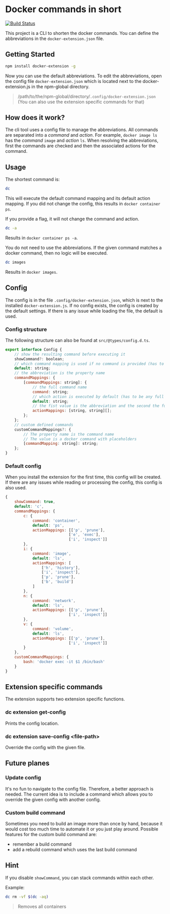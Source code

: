 # Docker commands in short

[![Build Status](https://travis-ci.org/NicoVogel/docker-extension.svg?branch=master)](https://travis-ci.org/NicoVogel/docker-extension)

This project is a CLI to shorten the docker commands. You can define the abbreviations in the `docker-extension.json` file.

## Getting Started

```bash
npm install docker-extension -g
```

Now you can use the default abbreviations. To edit the abbreviations, open the config file `docker-extension.json` which is located next to the docker-extension.js in the npm-global directory.

> /path/to/the/npm-global/directory/`.config/docker-extension.json` (You can also use the extension specific commands for that)

## How does it work?

The cli tool uses a config file to manage the abbreviations. All commands are separated into a *command* and *action*. For example, `docker image ls` has the *command* `image` and *action* `ls`. When resolving the abbreviations, first the commands are checked and then the associated actions for the command.

## Usage

The shortest command is:

```bash
dc
```

This will execute the default command mapping and its default action mapping. If you did not change the config, this results in `docker container ps`.

If you provide a flag, it will not change the command and action.

```bash
dc -a
```

Results in `docker container ps -a`.

You do not need to use the abbreviations. If the given command matches a docker command, then no logic will be executed.

```bash
dc images
```

Results in `docker images`.

## Config

The config is in the file `.config/docker-extension.json`, which is next to the installed `docker-extension.js`. If no config exists, the config is created by the default settings. If there is any issue while loading the file, the default is used.

### Config structure

The following structure can also be found at `src/@types/config.d.ts`.

```js
export interface Config {
    // show the resulting command before executing it
	showCommand?: boolean;
	// which command mapping is used if no command is provided (has to be the abbreviation)
	default: string;
	// the abbreviation is the property name
	commandMappings: {
		[commandMappings: string]: {
			// the full command name
			command: string;
			// which action is executed by default (has to be any full action)
			default: string;
			// the fist value is the abbreviation and the second the full action
			actionMappings: [string, string][];
		};
	};
	// custom defined commands
	customCommandMappings?: {
		// The property name is the command name
		// The value is a docker command with placeholders
		[commandMapping: string]: string;
	};
}
```

### Default config

When you install the extension for the first time, this config will be created. If there are any issues while reading or processing the config, this config is also used.

```js
{
	showCommand: true,
	default: 'c',
	commandMappings: {
		c: {
			command: 'container',
			default: 'ps',
            actionMappings: [['p', 'prune'], 
                            ['e', 'exec'], 
                            ['i', 'inspect']]
		},
		i: {
			command: 'image',
			default: 'ls',
			actionMappings: [
				['h', 'history'],
				['i', 'inspect'],
				['p', 'prune'],
				['b', 'build']
			]
		},
		n: {
			command: 'network',
			default: 'ls',
            actionMappings: [['p', 'prune'], 
                            ['i', 'inspect']]
		},
		v: {
			command: 'volume',
			default: 'ls',
            actionMappings: [['p', 'prune'], 
                            ['i', 'inspect']]
		}
	},
	customCommandMappings: {
		bash: 'docker exec -it $1 /bin/bash'
	}
}
```

## Extension specific commands

The extension supports two extension specific functions.

### dc extension get-config

Prints the config location.

### dc extension save-config \<file-path>

Override the config with the given file.

## Future planes

### Update config

It's no fun to navigate to the config file. Therefore, a better approach is needed. The current idea is to include a command which allows you to override the given config with another config.

### Custom build command

Sometimes you need to build an image more than once by hand, because it would cost too much time to automate it or you just play around. Possible features for the custom build command are:

- remember a build command
- add a rebuild command which uses the last build command 

## Hint

If you disable `showCommand`, you can stack commands within each other.

Example:

```bash
dc rm -vf $(dc -aq)
```

> Removes all containers
